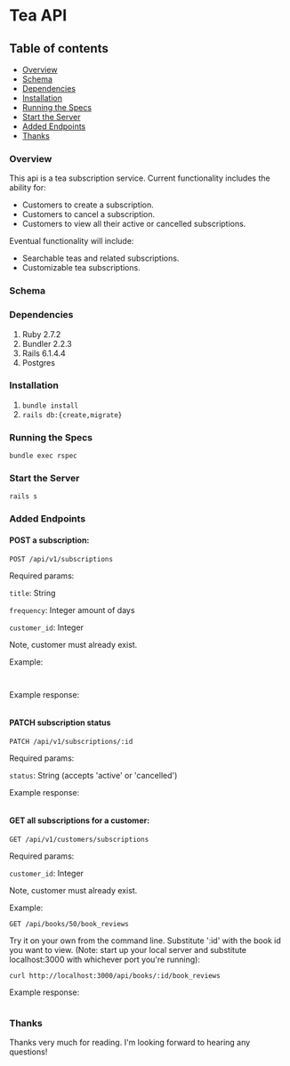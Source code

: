 # Tea API

## Table of contents
- [Overview](#overview)
- [Schema](#schema)
- [Dependencies](#dependencies)
- [Installation](#installation)
- [Running the Specs](#running-the-specs)
- [Start the Server](#start-the-server)
- [Added Endpoints](#added-endpoints)
- [Thanks](#thanks)

### Overview

This api is a tea subscription service. Current functionality includes the ability for:

- Customers to create a subscription.
- Customers to cancel a subscription.
- Customers to view all their active or cancelled subscriptions.

Eventual functionality will include:
- Searchable teas and related subscriptions.
- Customizable tea subscriptions.

### Schema



### Dependencies

1. Ruby 2.7.2
2. Bundler 2.2.3
3. Rails 6.1.4.4
4. Postgres

### Installation

1. `bundle install`
2. `rails db:{create,migrate}`

### Running the Specs
`bundle exec rspec`

### Start the Server
`rails s`

### Added Endpoints

#### POST a subscription:

`POST /api/v1/subscriptions`

Required params:

`title`: String 

`frequency`: Integer amount of days

`customer_id`: Integer

Note, customer must already exist. 

Example:

` `

Example response:

```

```

#### PATCH subscription status

`PATCH /api/v1/subscriptions/:id`

Required params:

`status`: String (accepts 'active' or 'cancelled')

Example response:

```

```

#### GET all subscriptions for a customer:

`GET /api/v1/customers/subscriptions`

Required params:

`customer_id`: Integer

Note, customer must already exist. 

Example:

`GET /api/books/50/book_reviews`

Try it on your own from the command line. Substitute ':id' with the book id you want to view. (Note: start up your local server and substitute localhost:3000 with whichever port you're running):

`curl http://localhost:3000/api/books/:id/book_reviews`

Example response:

```

```



### Thanks
Thanks very much for reading. I'm looking forward to hearing any questions!
